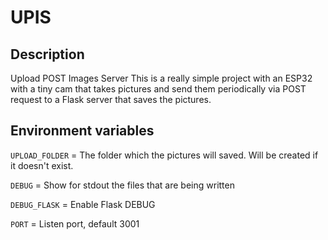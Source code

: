 # UPIS
## Description
Upload POST Images Server
This is a really simple project with an ESP32 with a tiny cam that takes pictures and send them periodically via POST request to a Flask server that saves the pictures.

## Environment variables

`UPLOAD_FOLDER` = The folder which the pictures will saved. Will be created if it doesn't exist.

`DEBUG` = Show for stdout the files that are being written

`DEBUG_FLASK` = Enable Flask DEBUG
 
`PORT` = Listen port, default 3001
